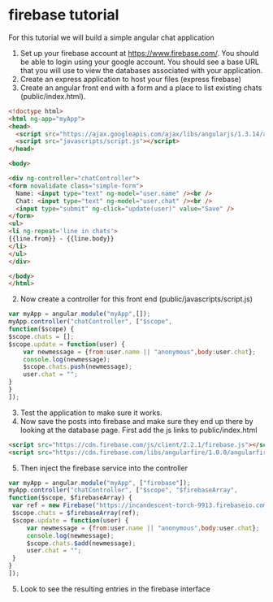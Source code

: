 # firebase tutorial
For this tutorial we will build a simple angular chat application

1. Set up your firebase account at https://www.firebase.com/.  You should be able to login using your google account.  You should see a base URL that you will use to view the databases associated with your application.
2. Create an express application to host your files (express firebase)
2. Create an angular front end with a form and a place to list existing chats (public/index.html).
  ```html
<!doctype html>
<html ng-app="myApp">
  <head>
    <script src="https://ajax.googleapis.com/ajax/libs/angularjs/1.3.14/angular.min.js"></script>
    <script src="javascripts/script.js"></script>
  </head>
  
  <body>

  <div ng-controller="chatController">
  <form novalidate class="simple-form">
    Name: <input type="text" ng-model="user.name" /><br />
    Chat: <input type="text" ng-model="user.chat" /><br />
    <input type="submit" ng-click="update(user)" value="Save" />
  </form>
  <ul>
  <li ng-repeat='line in chats'>
  {{line.from}} - {{line.body}}
  </li>
  </ul>
</div>

  </body>
</html>
  ```
2. Now create a controller for this front end (public/javascripts/script.js)

  ```js
var myApp = angular.module("myApp",[]);
myApp.controller("chatController", ["$scope",
function($scope) {
  $scope.chats = [];
  $scope.update = function(user) {
      var newmessage = {from:user.name || "anonymous",body:user.chat};
      console.log(newmessage);
      $scope.chats.push(newmessage);
      user.chat = "";
  }
} 
]);
  ```
3. Test the application to make sure it works.
4. Now save the posts into firebase and make sure they end up there by looking at the database page.  First add the js links to public/index.html
 ```html
<script src="https://cdn.firebase.com/js/client/2.2.1/firebase.js"></script>
<script src="https://cdn.firebase.com/libs/angularfire/1.0.0/angularfire.min.js"></script>
 ```
5. Then inject the firebase service into the controller
 ```js
var myApp = angular.module("myApp", ["firebase"]);
myApp.controller("chatController", ["$scope", "$firebaseArray",
function($scope, $firebaseArray) {
  var ref = new Firebase("https://incandescent-torch-9913.firebaseio.com/");
  $scope.chats = $firebaseArray(ref);
  $scope.update = function(user) {
      var newmessage = {from:user.name || "anonymous",body:user.chat};
      console.log(newmessage);
      $scope.chats.$add(newmessage);
      user.chat = "";
  }
} 
]);
 ```
5. Look to see the resulting entries in the firebase interface

